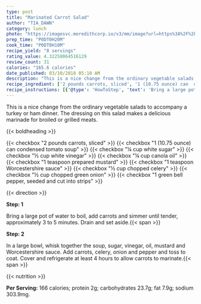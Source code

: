 ```yaml
---
type: post
title: "Marinated Carrot Salad"
author: "TIA_DAWN"
category: lunch
photo: "https://imagesvc.meredithcorp.io/v3/mm/image?url=https%3A%2F%2Fimages.media-allrecipes.com%2Fuserphotos%2F21455.jpg"
prep_time: "P0DT0H20M"
cook_time: "P0DT0H10M"
recipe_yield: "8 servings"
rating_value: 4.32258064516129
review_count: 31
calories: "165.6 calories"
date_published: 03/10/2018 05:10 AM
description: "This is a nice change from the ordinary vegetable salads to accompany a turkey or ham dinner. The dressing on this salad makes a delicious marinade for broiled or grilled meats."
recipe_ingredient: ['2 pounds carrots, sliced', '1 (10.75 ounce) can  condensed tomato soup', '¼ cup white sugar', '½ cup white vinegar', '¼ cup canola oil', '1 teaspoon prepared mustard', '1 teaspoon Worcestershire sauce', '½ cup chopped celery', '½ cup chopped green onion', '1 green bell pepper, seeded and cut into strips']
recipe_instructions: [{'@type': 'HowToStep', 'text': 'Bring a large pot of water to boil, add carrots and simmer until tender, approximately 3 to 5 minutes.  Drain and set aside.\n'}, {'@type': 'HowToStep', 'text': 'In a large bowl, whisk together the soup, sugar, vinegar, oil, mustard and Worcestershire sauce.  Add carrots, celery, onion and pepper and toss to coat.  Cover and refrigerate at least 4 hours to allow carrots to marinate.\n'}]
---
```


This is a nice change from the ordinary vegetable salads to accompany a turkey or ham dinner. The dressing on this salad makes a delicious marinade for broiled or grilled meats. 

{{< boldheading >}}

{{< checkbox "2 pounds carrots, sliced" >}}
{{< checkbox "1 (10.75 ounce) can  condensed tomato soup" >}}
{{< checkbox "¼ cup white sugar" >}}
{{< checkbox "½ cup white vinegar" >}}
{{< checkbox "¼ cup canola oil" >}}
{{< checkbox "1 teaspoon prepared mustard" >}}
{{< checkbox "1 teaspoon Worcestershire sauce" >}}
{{< checkbox "½ cup chopped celery" >}}
{{< checkbox "½ cup chopped green onion" >}}
{{< checkbox "1  green bell pepper, seeded and cut into strips" >}}


{{< direction >}}

**Step: 1**

Bring a large pot of water to boil, add carrots and simmer until tender, approximately 3 to 5 minutes.  Drain and set aside.{{< span >}}

**Step: 2**

In a large bowl, whisk together the soup, sugar, vinegar, oil, mustard and Worcestershire sauce.  Add carrots, celery, onion and pepper and toss to coat.  Cover and refrigerate at least 4 hours to allow carrots to marinate.{{< span >}}

{{< nutrition >}}

**Per Serving:** 166 calories; protein 2g; carbohydrates 23.7g; fat 7.9g; sodium 303.9mg.